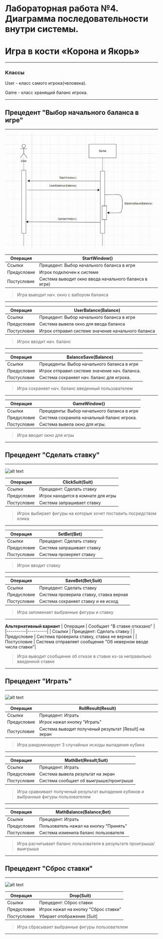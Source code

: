 # Лабораторная работа №4. Диаграмма последовательности внутри системы.
# Игра в кости «Корона и Якорь»
***
### Классы
User - класс самого игрока(человека).

Game - класс хранящий баланс игрока.

---
## Прецедент "Выбор начального баланса в игре"
---
![alt text](<./4img/4.1.1.png>)

| Операция | StartWindow() |
|----------|----------|
| Ссылки    | Прецедент: Выбор начального баланса в игре   |
| Предусловие    | Игрок подключен к системе  |
| Постусловие    | Система выводит окно ввода начального баланса в игре)   |
> Игрa выводит нач. окно с вабором баланса
---
| Операция | UserBalance(Balance) |
|----------|----------|
| Ссылки    | Прецедент: Выбор начального баланса в игре   |
| Предусловие    | Система вывела окно для ввода баланса  |
| Постусловие    | Игрок отправил системе значение начального баланса|
> Игрок вводит нач. баланс
---
| Операция | BalanceSave(Balance) |
|---|---|
| Ссылки | Прецеденты: Выбор начального баланса в игре |
| Предусловие | Игрок отправил системе значение нач. баланса. |
| Постусловие | Система сохраняет нач. баланс для игрока. |
> Игра сохраняет нач. баланс введенный пользователем
---
| Операция | GameWindow() |
|---|---|
| Ссылки | Прецеденты: Выбор начального баланса в игре |
| Предусловие | Система сохранила начальный баланс игрока. |
| Постусловие | Система вывела окно для игры. |
> Игра вводит окно для игры
---
## Прецедент "Сделать ставку"
---
![alt text](<./4img/4.1.2.png>)

| Операция | ClickSuit(Suit)|
|----------|----------|
| Ссылки    | Прецедент: Сделать ставку   |
| Предусловие    | Игрок находится в комнате для игры |
| Постусловие    | Система запрашивает ставку |
> Игрок выбирает фигуры на которые хочет поставить посредством клика
---

| Операция | SetBet(Bet) |
|----------|----------|
| Ссылки    | Прецедент: Сделать ставку   |
| Предусловие    | Система запрашивает ставку |
| Постусловие    | Система проверяет ставку |
> Игрок вводит ставку
---
| Операция | SaveBet(Bet;Suit) |
|----------|----------|
| Ссылки    | Прецедент: Сделать ставку   |
| Предусловие    | Система проверила ставку, ставка верная |
| Постусловие    | Система сохраняет ставку и ее исход |
> Игра запоминает выбранные фигуры и ставку
---

**Альтернативный вариант**
| Операция | Сообщает "В ставке отказано" |
|----------|----------|
| Ссылки    | Прецедент: Сделать ставку   |
| Предусловие    | Система проверила ставку, ставка не верная  |
| Постусловие    | Система отправляет сообщение "Об неверном вводе числа ставки"|
> Игра выводит сообщение об отказе в ставке из-за неправильно введенной ставке
---


## Прецедент "Играть"
---
![alt text](<./4img/4.1.3.png>)

| Операция | RollResult(Result)|
|----------|----------|
| Ссылки    | Прецедент: Играть   |
| Предусловие    | Игрок нажал кнопку "Играть" |
| Постусловие    | Система выводит полученый результат [Result] на экран |
> Игра рандомизирует 3 случайных исходы выпадения кубика
---

| Операция | MathBet(Result;Suit) |
|----------|----------|
| Ссылки    | Прецедент: Играть   |
| Предусловие    | Система вывела результат на экран |
| Постусловие    | Система сообщает об выигрыше/проигрыше |
> Игра сравнивает полученый результат выпадения кубиков и выбранные фигуры пользователем
---

| Операция | MathBalance(Balance;Bet) |
|----------|----------|
| Ссылки    | Прецедент: Играть   |
| Предусловие    | Пользователь нажал на кнопку "Принять" |
| Постусловие    | Система изменила баланс пользователя |
> Игра расчитывает баланс пользователя в результате проигрыша/выигрыша
---

## Прецедент "Сброс ставки"
---
![alt text](<./4img/4.1.4.png>)

| Операция | Drop(Suit) |
|----------|----------|
| Ссылки    | Прецедент: Сброс ставки   |
| Предусловие    | Игрок нажал на кнопку "Сброс ставки" |
| Постусловие    | Убирает отображение [Suit] |
> Игра сбрасывает выбранные фигуры пользователем
---
